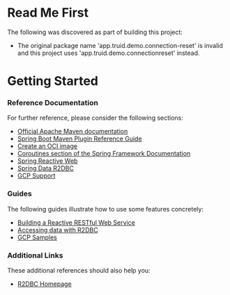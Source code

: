# Read Me First
The following was discovered as part of building this project:

* The original package name 'app.truid.demo.connection-reset' is invalid and this project uses 'app.truid.demo.connectionreset' instead.

# Getting Started

### Reference Documentation
For further reference, please consider the following sections:

* [Official Apache Maven documentation](https://maven.apache.org/guides/index.html)
* [Spring Boot Maven Plugin Reference Guide](https://docs.spring.io/spring-boot/docs/2.7.6/maven-plugin/reference/html/)
* [Create an OCI image](https://docs.spring.io/spring-boot/docs/2.7.6/maven-plugin/reference/html/#build-image)
* [Coroutines section of the Spring Framework Documentation](https://docs.spring.io/spring/docs/5.3.24/spring-framework-reference/languages.html#coroutines)
* [Spring Reactive Web](https://docs.spring.io/spring-boot/docs/2.7.6/reference/htmlsingle/#web.reactive)
* [Spring Data R2DBC](https://docs.spring.io/spring-boot/docs/2.7.6/reference/htmlsingle/#data.sql.r2dbc)
* [GCP Support](https://googlecloudplatform.github.io/spring-cloud-gcp/reference/html/index.html)

### Guides
The following guides illustrate how to use some features concretely:

* [Building a Reactive RESTful Web Service](https://spring.io/guides/gs/reactive-rest-service/)
* [Accessing data with R2DBC](https://spring.io/guides/gs/accessing-data-r2dbc/)
* [GCP Samples](https://github.com/GoogleCloudPlatform/spring-cloud-gcp/tree/main/spring-cloud-gcp-samples)

### Additional Links
These additional references should also help you:

* [R2DBC Homepage](https://r2dbc.io)

